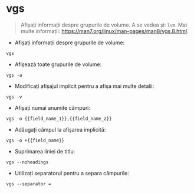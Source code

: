# vgs

> Afișați informații despre grupurile de volume.
> A se vedea și: `lvm`.
> Mai multe informații: <https://man7.org/linux/man-pages/man8/vgs.8.html>.

- Afișați informații despre grupurile de volume:

`vgs`

- Afișează toate grupurile de volume:

`vgs -a`

- Modificați afișajul implicit pentru a afișa mai multe detalii:

`vgs -v`

- Afișați numai anumite câmpuri:

`vgs -o {{field_name_1}},{{field_name_2}}`

- Adăugați câmpul la afișarea implicită:

`vgs -o +{{field_name}}`

- Suprimarea liniei de titlu:

`vgs --noheadings`

- Utilizați separatorul pentru a separa câmpurile:

`vgs --separator =`
